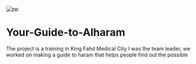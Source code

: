 ![pp](https://user-images.githubusercontent.com/112709908/190501489-d76449b4-1f54-472f-ae53-fb7eb4cd2042.jpg)
# Your-Guide-to-Alharam
The project is a training in King Fahd Medical City I was the team leader, we worked on making a guide to haram that helps people find out the possible
